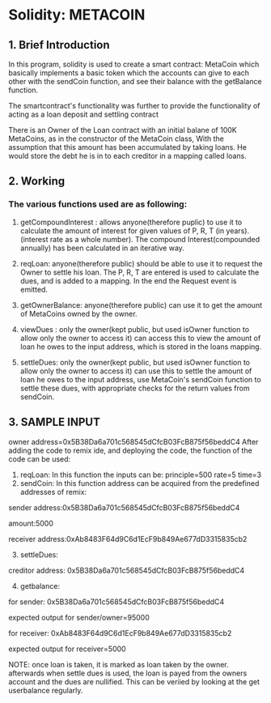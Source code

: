 
# Solidity: METACOIN

## 1. Brief Introduction
In this program, solidity is used to create a smart contract: MetaCoin
which basically implements a basic token which the accounts can
give to each other with the sendCoin function, and see their balance with 
the getBalance function. 

The smartcontract's functionality was further to provide the
functionality of acting as a loan deposit and settling 
contract

There is an Owner of the Loan contract with 
an initial balane of 100K MetaCoins, as in the constructor of 
the MetaCoin class, With the assumption that this amount has been 
accumulated by taking loans. He would store the debt he is in to each 
creditor in a mapping called loans.

## 2. Working
### The various functions used are as following:

 1. getCompoundInterest : allows anyone(therefore puplic) to use it
to calculate the amount of interest for given values of P, R, T (in years). 
(interest rate as a whole number). The compound Interest(compounded annually) 
has been calculated in an iterative way. 
 

2. reqLoan: anyone(therefore public) should be able to use it to request
 the Owner to settle his loan. The P, R, T are entered is used to calculate the 
 dues, and is added to a mapping. In the end the Request event is emitted.

3. getOwnerBalance: anyone(therefore public) can use it to get the amount of 
MetaCoins owned by the owner.  

4. viewDues : only the owner(kept public, but used isOwner 
function to allow 
only the owner to access it) can access this to view the amount 
of loan he owes to the input address, which is stored in the loans
 mapping.

5. settleDues: only the owner(kept public, but used isOwner 
function to allow 
only the owner to access it) can use this to settle the amount 
of loan he owes to the input address, use MetaCoin's sendCoin 
function to settle these dues, with appropriate checks for the
 return values from sendCoin. 
## 3. SAMPLE INPUT 
owner address=0x5B38Da6a701c568545dCfcB03FcB875f56beddC4
After adding the code to remix ide, and deploying the code, the function of the code can be used:
1. reqLoan: In this function the inputs can be:
principle=500
rate=5
time=3
2. sendCoin: In this function address can be acquired from the predefined addresses of remix:

sender address:0x5B38Da6a701c568545dCfcB03FcB875f56beddC4


amount:5000

receiver address:0xAb8483F64d9C6d1EcF9b849Ae677dD3315835cb2


3. settleDues: 


creditor address: 0x5B38Da6a701c568545dCfcB03FcB875f56beddC4


4. getbalance:


for sender: 0x5B38Da6a701c568545dCfcB03FcB875f56beddC4


expected output for sender/owner=95000


for receiver: 0xAb8483F64d9C6d1EcF9b849Ae677dD3315835cb2

expected output for receiver=5000

NOTE: once loan is taken, it is marked as loan taken by the owner.
afterwards when settle dues is used, the loan is payed from the owners account and the dues are nullified. This can be veriied by looking at the get userbalance regularly.
